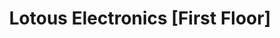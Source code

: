 ---
title: "Lotous Electronics [First Floor]"
url: /raipur/lotous-electronics-first-floor/
shop: Elektronik
---